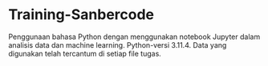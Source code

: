 # Training-Sanbercode
Penggunaan bahasa Python dengan menggunakan notebook Jupyter dalam analisis data dan machine learning.
Python-versi 3.11.4.
Data yang digunakan telah tercantum di setiap file tugas.
